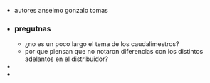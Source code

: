 - autores anselmo gonzalo tomas
- ### pregutnas
	- ¿no es un poco largo el tema de los caudalimestros?
	- por que piensan que no notaron diferencias con los distintos adelantos en el distribuidor?
-
-